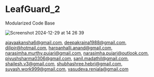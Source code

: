 # LeafGuard_2
Modularized Code Base

![Screenshot 2024-12-29 at 14 26 39](https://github.com/user-attachments/assets/7b7642c3-69c1-4628-a5d9-f9eaa452ece2)

ajayaakansha6@gmail.com, 
deepakraina1988@gmail.com, 
dilipjr@hotmail.com, 
harpanhalli.anand@gmail.com, 
narasimha.murthy.pujari@gmail.com, 
narasimha.pujari@outlook.com, 
piyushsharma0306@gmail.com,
sanil.madathil@gmail.com,
shailesh.v3@gmail.com, 
shubhashree.hebri@gmail.com, suyash.work999@gmail.com, 
vasudeva.renjala@gmail.com
